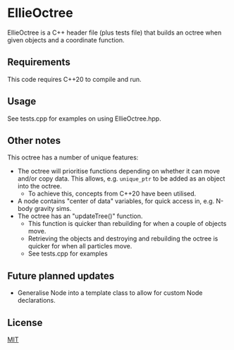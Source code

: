 # EllieOctree
EllieOctree is a C++ header file (plus tests file) that builds an octree when given objects and a coordinate function.

## Requirements
This code requires C++20 to compile and run.

## Usage
See tests.cpp for examples on using EllieOctree.hpp.

## Other notes
This octree has a number of unique features:
- The octree will prioritise functions depending on whether it can move and/or copy data. This allows, e.g. ```unique_ptr``` to be added as an object into the octree.
  - To achieve this, concepts from C++20 have been utilised.
- A node contains "center of data" variables, for quick access in, e.g. N-body gravity sims.
- The octree has an "updateTree()" function.
  - This function is quicker than rebuilding for when a couple of objects move.
  - Retrieving the objects and destroying and rebuilding the octree is quicker for when all particles move.
  - See tests.cpp for examples

## Future planned updates
- Generalise Node into a template class to allow for custom Node declarations.

## License
[MIT](https://choosealicense.com/licenses/mit/)
